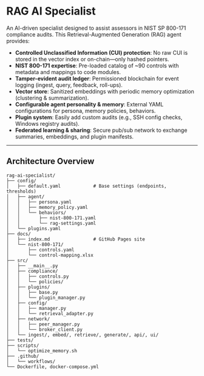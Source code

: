 # RAG AI Specialist

An AI-driven specialist designed to assist assessors in NIST SP 800-171 compliance audits. This Retrieval-Augmented Generation (RAG) agent provides:

- **Controlled Unclassified Information (CUI) protection**: No raw CUI is stored in the vector index or on-chain—only hashed pointers.
- **NIST 800-171 expertise**: Pre-loaded catalog of ~90 controls with metadata and mappings to code modules.
- **Tamper-evident audit ledger**: Permissioned blockchain for event logging (ingest, query, feedback, roll-ups).
- **Vector store**: Sanitized embeddings with periodic memory optimization (clustering & summarization).
- **Configurable agent personality & memory**: External YAML configurations for persona, memory policies, behaviors.
- **Plugin system**: Easily add custom audits (e.g., SSH config checks, Windows registry audits).
- **Federated learning & sharing**: Secure pub/sub network to exchange summaries, embeddings, and plugin manifests.

---
## Architecture Overview

```
rag-ai-specialist/
├── config/
│   ├── default.yaml            # Base settings (endpoints, thresholds)
│   ├── agent/
│   │   ├── persona.yaml
│   │   ├── memory_policy.yaml
│   │   └── behaviors/
│   │       ├── nist-800-171.yaml
│   │       └── rag-settings.yaml
│   └── plugins.yaml
├── docs/
│   ├── index.md                # GitHub Pages site
│   └── nist-800-171/
│       ├── controls.yaml
│       └── control-mapping.xlsx
├── src/
│   ├── __main__.py
│   ├── compliance/
│   │   ├── controls.py
│   │   └── policies/
│   ├── plugins/
│   │   ├── base.py
│   │   └── plugin_manager.py
│   ├── config/
│   │   ├── manager.py
│   │   └── retrieval_adapter.py
│   ├── network/
│   │   ├── peer_manager.py
│   │   └── broker_client.py
│   └── ingest/, embed/, retrieve/, generate/, api/, ui/
├── tests/
├── scripts/
│   └── optimize_memory.sh
├── .github/
│   └── workflows/
└── Dockerfile, docker-compose.yml
```
